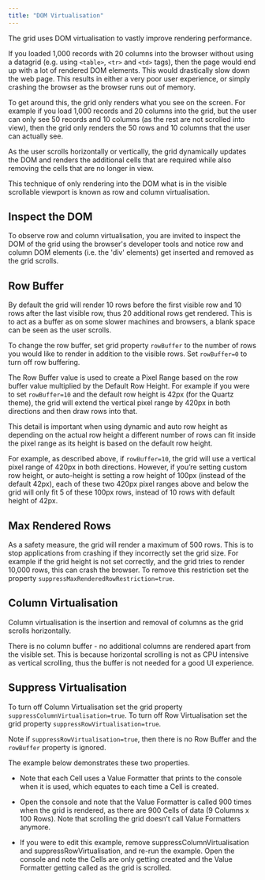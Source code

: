 ```yaml
---
title: "DOM Virtualisation"
---
```


The grid uses DOM virtualisation to vastly improve rendering performance.

If you loaded 1,000 records with 20 columns into the browser without using a datagrid (e.g. using `<table>`, `<tr>` and `<td>` tags), then the page would end up with a lot of rendered DOM elements. This would drastically slow down the web page. This results in either a very poor user experience, or simply crashing the browser as the browser runs out of memory.

To get around this, the grid only renders what you see on the screen. For example if you load 1,000 records and 20 columns into the grid, but the user can only see 50 records and 10 columns (as the rest are not scrolled into view), then the grid only renders the 50 rows and 10 columns that the user can actually see.

As the user scrolls horizontally or vertically, the grid dynamically updates the DOM and renders the additional cells that are required while also removing the cells that are no longer in view.

This technique of only rendering into the DOM what is in the visible scrollable viewport is known as row and column virtualisation.

## Inspect the DOM

To observe row and column virtualisation, you are invited to inspect the DOM of the grid using the browser's developer tools and notice row and column DOM elements (i.e. the 'div' elements) get inserted and removed as the grid scrolls.

## Row Buffer

By default the grid will render 10 rows before the first visible row and 10 rows after the last visible row, thus 20 additional rows get rendered. This is to act as a buffer as on some slower machines and browsers, a blank space can be seen as the user scrolls.

To change the row buffer, set grid property `rowBuffer` to the number of rows you would like to render in addition to the visible rows. Set `rowBuffer=0` to turn off row buffering.

The Row Buffer value is used to create a Pixel Range based on the row buffer value multiplied by the Default Row Height. For example if you were to set `rowBuffer=10` and the default row height is 42px (for the Quartz theme), the grid will extend the vertical pixel range by 420px in both directions and then draw rows into that. 

This detail is important when using dynamic and auto row height as depending on the actual row height a different number of rows can fit inside the pixel range as its height is based on the default row height. 

For example, as described above, if `rowBuffer=10`, the grid will use a vertical pixel range of 420px in both directions. However, if you’re setting custom row height, or auto-height is setting a row height of 100px (instead of the default 42px), each of these two 420px pixel ranges above and below the grid will only fit 5 of these 100px rows, instead of 10 rows with default height of 42px.

## Max Rendered Rows

As a safety measure, the grid will render a maximum of 500 rows. This is to stop applications
from crashing if they incorrectly set the grid size. For example if the grid height is not set correctly,
and the grid tries to render 10,000 rows, this can crash the browser. To remove
this restriction set the property `suppressMaxRenderedRowRestriction=true`.


## Column Virtualisation

Column virtualisation is the insertion and removal of columns as the grid scrolls horizontally.

There is no column buffer - no additional columns are rendered apart from the visible set. This is because horizontal scrolling is not as CPU intensive as vertical scrolling, thus the buffer is not needed for a good UI experience.

## Suppress Virtualisation

To turn off Column Virtualisation set the grid property `suppressColumnVirtualisation=true`. To turn off Row Virtualisation set the grid property `suppressRowVirtualisation=true`.

Note if `suppressRowVirtualisation=true`, then there is no Row Buffer and the `rowBuffer` property is ignored.

The example below demonstrates these two properties.

- Note that each Cell uses a Value Formatter that prints to the console when it is used, which equates to each time a Cell is created. 

- Open the console and note that the Value Formatter is called 900 times when the grid is rendered, as there are 900 Cells of data (9 Columns x 100 Rows). Note that scrolling the grid doesn’t call Value Formatters anymore.

 - If you were to edit this example, remove suppressColumnVirtualisation and suppressRowVirtualisation, and re-run the example. Open the console and note the Cells are only getting created and the Value Formatter getting called as the grid is scrolled.

<grid-example title='Suppress Virtualisation' name='suppress-virtualisation' type='generated'></grid-example>



